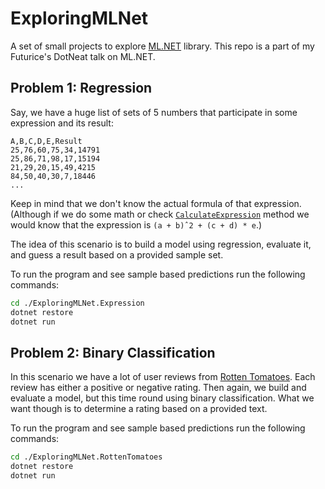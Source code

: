 # ExploringMLNet

A set of small projects to explore [ML.NET](https://dotnet.microsoft.com/apps/machinelearning-ai/ml-dotnet) library. This repo is a part of my Futurice's DotNeat talk on ML.NET.

## Problem 1: Regression

Say, we have a huge list of sets of 5 numbers that participate in some expression and its result:

```
A,B,C,D,E,Result
25,76,60,75,34,14791
25,86,71,98,17,15194
21,29,20,15,49,4215
84,50,40,30,7,18446
...
```

Keep in mind that we don't know the actual formula of that expression. (Although if we do some math or check [`CalculateExpression`](https://github.com/timiskhakov/ExploringMLNet/blob/master/ExploringMLNet.Expression/DataGenerator.cs#L25) method we would know that the expression is `(a + b)ˆ2 + (c + d) * e`.)

The idea of this scenario is to build a model using regression, evaluate it, and guess a result based on a provided sample set.

To run the program and see sample based predictions run the following commands:

```bash
cd ./ExploringMLNet.Expression
dotnet restore
dotnet run
```

## Problem 2: Binary Classification

In this scenario we have a lot of user reviews from [Rotten Tomatoes](https://www.rottentomatoes.com). Each review has either a positive or negative rating. Then again, we build and evaluate a model, but this time round using binary classification. What we want though is to determine a rating based on a provided text.

To run the program and see sample based predictions run the following commands:

```bash
cd ./ExploringMLNet.RottenTomatoes
dotnet restore
dotnet run
```
